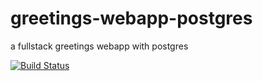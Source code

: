 # greetings-webapp-postgres
a fullstack greetings webapp with postgres 

[![Build Status](https://travis-ci.org/siphera/greetings-webapp-postgres.svg?branch=master)](https://travis-ci.org/siphera/greetings-webapp-postgres)